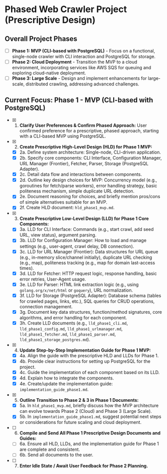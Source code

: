 # Phased Web Crawler Project (Prescriptive Design)

## Overall Project Phases
- [ ] **Phase 1: MVP (CLI-based with PostgreSQL)** - Focus on a functional, single-node crawler with CLI interaction and PostgreSQL for storage.
- [ ] **Phase 2: Cloud Deployment** - Transition the MVP to a cloud environment, incorporating services like AWS SQS for queuing and exploring cloud-native deployment.
- [ ] **Phase 3: Large Scale** - Design and implement enhancements for large-scale, distributed crawling, addressing advanced challenges.

## Current Focus: Phase 1 - MVP (CLI-based with PostgreSQL)

- [x] 1. **Clarify User Preferences & Confirm Phased Approach:** User confirmed preference for a prescriptive, phased approach, starting with a CLI-based MVP using PostgreSQL.

- [x] 2. **Create Prescriptive High-Level Design (HLD) for Phase 1 MVP:**
    - [x] 2a. Define system architecture: Single-node, CLI-driven application.
    - [x] 2b. Specify core components: CLI Interface, Configuration Manager, URL Manager (Frontier), Fetcher, Parser, Storage (PostgreSQL Adapter).
    - [x] 2c. Detail data flow and interactions between components.
    - [x] 2d. Outline key design choices for MVP: Concurrency model (e.g., goroutines for fetch/parse workers), error handling strategy, basic politeness mechanism, simple duplicate URL detection.
    - [x] 2e. Document reasoning for choices, and briefly mention pros/cons of simple alternatives suitable for an MVP.
    - [x] 2f. Create HLD document: `hld_phase1_mvp.md`.

- [x] 3. **Create Prescriptive Low-Level Design (LLD) for Phase 1 Core Components:**
    - [x] 3a. LLD for CLI Interface: Commands (e.g., start crawl, add seed URL, view status), argument parsing.
    - [x] 3b. LLD for Configuration Manager: How to load and manage settings (e.g., user-agent, crawl delay, DB connection).
    - [x] 3c. LLD for URL Manager (Frontier): Data structures for URL queue (e.g., in-memory slice/channel initially), duplicate URL checking (e.g., map), politeness tracking (e.g., map for domain last-access times).
    - [x] 3d. LLD for Fetcher: HTTP request logic, response handling, basic error retries, User-Agent usage.
    - [x] 3e. LLD for Parser: HTML link extraction logic (e.g., using `golang.org/x/net/html` or `goquery`), URL normalization.
    - [x] 3f. LLD for Storage (PostgreSQL Adapter): Database schema (tables for crawled pages, links, etc.), SQL queries for CRUD operations, connection management.
    - [x] 3g. Document key data structures, function/method signatures, core algorithms, and error handling for each component.
    - [x] 3h. Create LLD documents (e.g., `lld_phase1_cli.md`, `lld_phase1_config.md`, `lld_phase1_urlmanager.md`, `lld_phase1_fetcher.md`, `lld_phase1_parser.md`, `lld_phase1_storage_postgres.md`).

- [x] 4. **Update Step-by-Step Implementation Guide for Phase 1 MVP:**
    - [x] 4a. Align the guide with the prescriptive HLD and LLDs for Phase 1.
    - [x] 4b. Provide clear instructions for setting up PostgreSQL for the project.
    - [x] 4c. Guide the implementation of each component based on its LLD.
    - [x] 4d. Explain how to integrate the components.
    - [x] 4e. Create/update the implementation guide: `implementation_guide_phase1.md`.

- [x] 5. **Outline Transition to Phase 2 & 3 in Phase 1 Documents:**
    - [x] 5a. In `hld_phase1_mvp.md`, briefly discuss how the MVP architecture can evolve towards Phase 2 (Cloud) and Phase 3 (Large Scale).
    - [x] 5b. In `implementation_guide_phase1.md`, suggest potential next steps or considerations for future scaling and cloud deployment.

- [ ] 6. **Compile and Send All Phase 1 Prescriptive Design Documents and Guides:**
    - [ ] 6a. Ensure all HLD, LLDs, and the implementation guide for Phase 1 are complete and consistent.
    - [ ] 6b. Send all documents to the user.

- [ ] 7. **Enter Idle State / Await User Feedback for Phase 2 Planning.**
